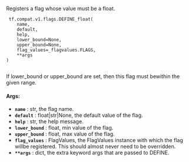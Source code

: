 Registers a flag whose value must be a float.

```
 tf.compat.v1.flags.DEFINE_float(
    name,
    default,
    help,
    lower_bound=None,
    upper_bound=None,
    flag_values=_flagvalues.FLAGS,
    **args
)
 
```

If lower_bound or upper_bound are set, then this flag must bewithin the given range.

#### Args:
- **`name`** : str, the flag name.
- **`default`** : float|str|None, the default value of the flag.
- **`help`** : str, the help message.
- **`lower_bound`** : float, min value of the flag.
- **`upper_bound`** : float, max value of the flag.
- **`flag_values`** : FlagValues, the FlagValues instance with which the flag willbe registered. This should almost never need to be overridden.
- **`**args`** : dict, the extra keyword args that are passed to DEFINE.
